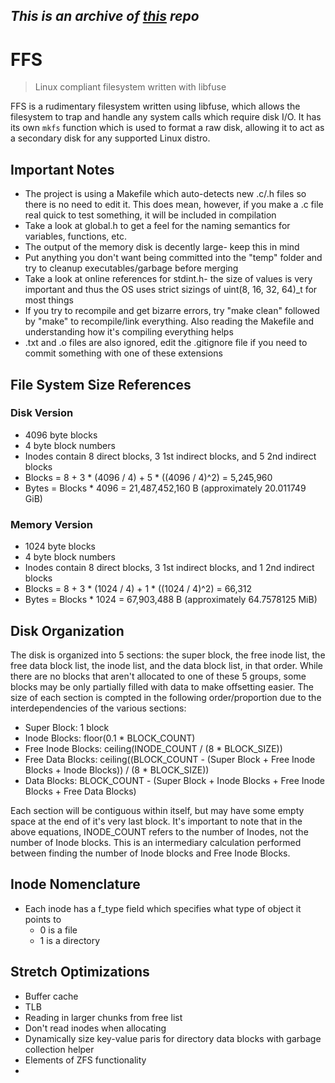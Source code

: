 ## *This is an archive of [this](https://github.com/nikolasjchaconas/CS270) repo*

# FFS

> Linux compliant filesystem written with libfuse

FFS is a rudimentary filesystem written using libfuse, which allows the filesystem to trap and handle any system calls which require disk I/O. It has its own `mkfs` function which is used to format a raw disk, allowing it to act as a secondary disk for any supported Linux distro.

## Important Notes

- The project is using a Makefile which auto-detects new .c/.h files so there is no need to edit it. This does mean, however, if you make a .c file real quick to test something, it will be included in compilation
- Take a look at global.h to get a feel for the naming semantics for variables, functions, etc.
- The output of the memory disk is decently large- keep this in mind
- Put anything you don't want being committed into the "temp" folder and try to cleanup executables/garbage before merging
- Take a look at online references for stdint.h- the size of values is very important and thus the OS uses strict sizings of uint(8, 16, 32, 64)_t for most things
- If you try to recompile and get bizarre errors, try "make clean" followed by "make" to recompile/link everything. Also reading the Makefile and understanding how it's compiling everything helps
- .txt and .o files are also ignored, edit the .gitignore file if you need to commit something with one of these extensions

## File System Size References

### Disk Version

- 4096 byte blocks
- 4 byte block numbers
- Inodes contain 8 direct blocks, 3 1st indirect blocks, and 5 2nd indirect blocks
- Blocks = 8 + 3 * (4096 / 4) + 5 * ((4096 / 4)^2) = 5,245,960
- Bytes = Blocks * 4096 = 21,487,452,160 B (approximately 20.011749 GiB)

### Memory Version

- 1024 byte blocks
- 4 byte block numbers
- Inodes contain 8 direct blocks, 3 1st indirect blocks, and 1 2nd indirect blocks
- Blocks = 8 + 3 * (1024 / 4) + 1 * ((1024 / 4)^2) = 66,312
- Bytes = Blocks * 1024 = 67,903,488 B (approximately 64.7578125 MiB)

## Disk Organization

The disk is organized into 5 sections: the super block, the free inode list, the free data block list, the inode list, and the data block list, in that order. While there are no blocks that aren't allocated to one of these 5 groups, some blocks may be only partially filled with data to make offsetting easier. The size of each section is compted in the following order/proportion due to the interdependencies of the various sections:
- Super Block: 1 block
- Inode Blocks: floor(0.1 * BLOCK_COUNT)
- Free Inode Blocks: ceiling(INODE_COUNT / (8 * BLOCK_SIZE))
- Free Data Blocks: ceiling((BLOCK_COUNT - (Super Block + Free Inode Blocks + Inode Blocks)) / (8 * BLOCK_SIZE))
- Data Blocks: BLOCK_COUNT - (Super Block + Inode Blocks + Free Inode Blocks + Free Data Blocks)

Each section will be contiguous within itself, but may have some empty space at the end of it's very last block. It's important to note that in the above equations, INODE_COUNT refers to the number of Inodes, not the number of Inode blocks. This is an intermediary calculation performed between finding the number of Inode blocks and Free Inode Blocks.

## Inode Nomenclature

- Each inode has a f_type field which specifies what type of object it points to
    - 0 is a file
    - 1 is a directory

## Stretch Optimizations

- Buffer cache
- TLB
- Reading in larger chunks from free list
- Don't read inodes when allocating
- Dynamically size key-value paris for directory data blocks with garbage collection helper
- Elements of ZFS functionality
- 